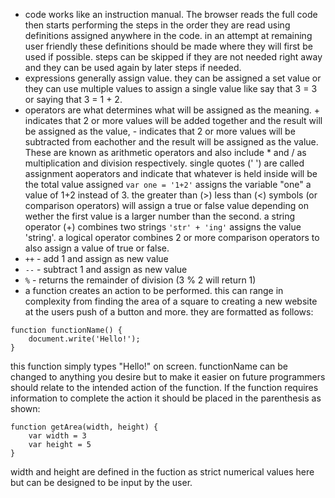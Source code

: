 - code works like an instruction manual. The browser reads the full code then starts performing the steps in the order they are read using definitions assigned anywhere in the code. in an attempt at remaining user friendly these definitions should be made where they will first be used if possible. steps can be skipped if they are not needed right away and they can be used again by later steps if needed.
- expressions generally assign value. they can be assigned a set value or they can use multiple values to assign a single value like say that 3 = 3 or saying that 3 = 1 + 2.
- operators are what determines what will be assigned as the meaning. + indicates that 2 or more values will be added together and the result will be assigned as the value, - indicates that 2 or more values will be subtracted from eachother and the result will be assigned as the value. These are known as arithmetic operators and also include * and / as multiplication and division respectively. single quotes (' ') are called assignment aoperators and indicate that whatever is held inside will be the total value assigned `var one = '1+2'` assigns the variable "one" a value of 1+2 instead of 3. the greater than (>) less than (<) symbols (or comparison operators) will assign a true or false value depending on wether the first value is a larger number than the second. a string operator (+) combines two strings `'str' + 'ing'` assigns the value 'string'. a logical operator combines 2 or more comparison operators to also assign a value of true or false.
- `++` - add 1 and assign as new value
- `--` - subtract 1 and assign as new value
- `%` - returns the remainder of division (3 % 2 will return 1)
- a function creates an action to be performed. this can range in complexity from finding the area of a square to creating a new website at the users push of a button and more. they are formatted as follows:
```
function functionName() {
    document.write('Hello!');
}
```
this function simply types "Hello!" on screen. functionName can be changed to anything you desire but to make it easier on future programmers should relate to the intended action of the function. If the function requires information to complete the action it should be placed in the parenthesis as shown:

```
function getArea(width, height) {
    var width = 3
    var height = 5
}
```

width and height are defined in the fuction as strict numerical values here but can be designed to be input by the user.